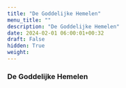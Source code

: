 ```yaml
---
title: "De Goddelijke Hemelen"
menu_title: ""
description: "De Goddelijke Hemelen"
date: 2024-02-01 06:00:01+00:32
draft: False
hidden: True
weight:
---
```

### De Goddelijke Hemelen


